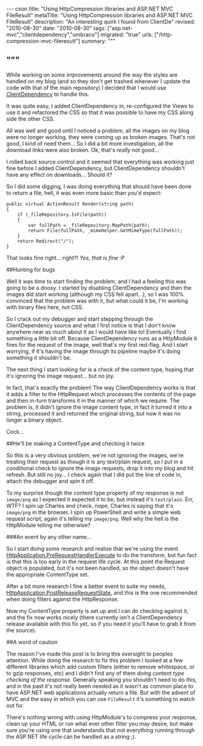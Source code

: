 --- cson
title: "Using HttpCompression libraries and ASP.NET MVC FileResult"
metaTitle: "Using HttpCompression libraries and ASP.NET MVC FileResult"
description: "An interesting quirk I found from ClientDe"
revised: "2010-08-30"
date: "2010-08-30"
tags: ["asp.net-mvc","clientdependency","umbraco"]
migrated: "true"
urls: ["/http-compression-mvc-fileresult"]
summary: """

"""
---
While working on some improvements around the way the styles are handled on my blog (and so they don't get trashed whenever I update the code with that of the main repository) I decided that I would use [ClientDependency][1] to handle this.

It was quite easy, I added ClientDependency in, re-configured the Views to use it and refactored the CSS so that it was possible to have my CSS along side the other CSS.

All was well and good until I noticed a problem, all the images on my blog were no longer working, they were coming up as broken images. That's not good, I kind of need them... So I did a bit more investigation, all the download links were also broken. Ok, that's *really* not good...

I rolled back source control and it seemed that everything was working just fine before I added ClientDependency, but ClientDependency shouldn't have any effect on downloads... Should it?

So I did some digging, I was doing everything that should have been done to return a file, hell, it was even more basic than you'd expect:

	public virtual ActionResult Render(string path)
	{
		if (_fileRepository.IsFile(path))
		{
			var fullPath = _fileRepository.MapPath(path);
			return File(fullPath, _mimeHelper.GetMimeType(fullPath));
		}
		return Redirect("/");
	}

That looks fine right... right?! *Yes, that is fine :P*

##Hunting for bugs

Well it was time to start finding the problem, and I had a feeling this was going to be a doosy. I started by disabling ClientDependency and then the images did start working (although my CSS fell apart...), so I was 100% convinced that the problem was with it, but what could it be, I'm working with binary files here, not CSS.

So I crack out my debugger and start stepping through the ClientDependency source and what I first notice is that I don't know anywhere near as much about it as I would have like to! Eventually I find something a little bit off. Because ClientDependency runs as a HttpModule it fires for the request of the image, well that's my first red-flag. And I start worrying, if it's having the image through its pipeline maybe it's doing something it shouldn't be.

The next thing I start looking for is a check of the content type, hoping that it's ignoring the image request... but no joy.

In fact, that's exactly the problem! The way ClientDependency works is that it adds a filter to the HttpRequest which processes the contents of the page and then in-turn transforms it in the manner of which we require. The problem is, it didn't ignore the image content type, in fact it turned it into a string, processed it and returned the original string, but now it was no longer a binary object.

Cock...

##He'll be making a ContentType and checking it twice

So this is a very obvious problem, we're not ignoring the images, we're treating their request as though it is any text/plain request, so I put in a conditional check to ignore the image requests, drop it into my blog and hit refresh. But still no joy... I check again that I did put the line of code in, attach the debugger and spin it off.

To my surprise though the content type property of my response is not `image/png` as I expected it expected it to be, but instead it's `text/plain`. Err, WTF? I spin up Charles and check, nope, Charles is saying that it's `image/png` in the browser. I spin up PowerShell and write a simple web request script, again it's telling my `image/png`. Well why the hell is the HttpModule telling me otherwise?

###An event by any other name...

So I start doing some research and realise that we're using the event [HttpApplication.PreRequestHandlerExecute][2] to do the transform, but fun fact is that this is too early in the request life cycle. At this point the Request object is populated, but it's not been handled, so the object doesn't have the appropriate ContentType set.

After a bit more research I fine a better event to suite my needs, [HttpApplication.PostReleaseRequestState][3], and this is the one recommended when doing filters against the HttpResponse.

Now my ContentType property is set up and I can do checking against it, and the fix now works nicely (there currently isn't a ClientDependency release available with this fix yet, so if you need it you'll have to grab it from the source).

##A word of caution

The reason I've made this post is to bring this oversight to peoples attention. While doing the research to fix this problem I looked at a few different libraries which add custom filters (either to remove whitespace, or to gzip responses, etc) and I didn't find any of them *doing content type checking of the response*. Generally speaking you shouldn't need to do this, and in the past it's not really been needed as it wasn't as common place to have ASP.NET web applications actually return a file. But with the advent of MVC and the easy in which you can use `FileResult` it's something to watch out for.

There's nothing wrong with using HttpModule's to compress your response, clean up your HTML or run what ever other filter you may desire, but make sure you're using one that understands that not everything running through the ASP.NET life cycle can be handled as a string ;).


  [1]: http://clientdependency.codeplex.com
  [2]: http://msdn.microsoft.com/en-us/library/system.web.httpapplication.prerequesthandlerexecute.aspx
  [3]: http://msdn.microsoft.com/en-us/library/system.web.httpapplication.postreleaserequeststate.aspx
